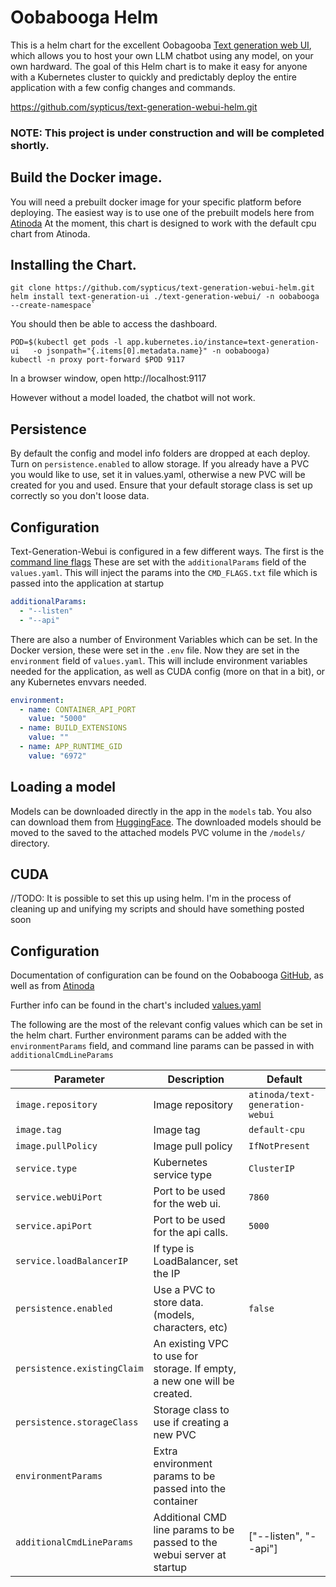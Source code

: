# Oobabooga Helm

This is a helm chart for the excellent Oobagooba [Text generation web UI](https://github.com/oobabooga/text-generation-webui), which allows you to host your own LLM chatbot using any model, on your own hardward.
The goal of this Helm chart is to make it easy for anyone with a Kubernetes cluster to quickly and predictably deploy the entire application with a few config changes and commands.

https://github.com/sypticus/text-generation-webui-helm.git


### NOTE: This project is under construction and will be completed shortly.

## Build the Docker image.
You will need a prebuilt docker image for your specific platform before deploying. The easiest way is to use one of the prebuilt models here from [Atinoda](https://github.com/Atinoda/text-generation-webui-docker)
At the moment, this chart is designed to work with the default cpu chart from Atinoda.


## Installing the Chart.

```console
git clone https://github.com/sypticus/text-generation-webui-helm.git
helm install text-generation-ui ./text-generation-webui/ -n oobabooga --create-namespace`
```

You should then be able to access the dashboard.

```console
POD=$(kubectl get pods -l app.kubernetes.io/instance=text-generation-ui   -o jsonpath="{.items[0].metadata.name}" -n oobabooga)
kubectl -n proxy port-forward $POD 9117

```
In a browser window, open http://localhost:9117

However without a model loaded, the chatbot will not work.

## Persistence
By default the config and model info folders are dropped at each deploy. Turn on `persistence.enabled` to allow storage.
If you already have a PVC you would like to use, set it in values.yaml, otherwise a new PVC will be created for you and used.
Ensure that your default storage class is set up correctly so you don't loose data.


## Configuration

Text-Generation-Webui is configured in a few different ways. The first is the [command line flags](https://github.com/oobabooga/text-generation-webui?tab=readme-ov-file#updating-the-requirements)
These are set with the `additionalParams` field of the `values.yaml`. This will inject the params into the `CMD_FLAGS.txt` file which is passed into the application at startup

```yaml
additionalParams:
  - "--listen"
  - "--api"
```

There are also a number of Environment Variables which can be set. In the Docker version, these were set in the `.env` file. 
Now they are set in the `environment` field of `values.yaml`. 
This will include environment variables needed for the application, as well as CUDA config (more on that in a bit), or any Kubernetes envvars needed.

```yaml
environment:
  - name: CONTAINER_API_PORT
    value: "5000"
  - name: BUILD_EXTENSIONS
    value: ""
  - name: APP_RUNTIME_GID
    value: "6972"
```

## Loading a model
Models can be downloaded directly in the app in the `models` tab. You also can download them from [HuggingFace](https://huggingface.co/models). The downloaded models should be moved to the 
saved to the attached models PVC volume in the `/models/` directory.



## CUDA 
//TODO: It is possible to set this up using helm. I'm in the process of cleaning up and unifying my scripts and should have something posted soon 



## Configuration

Documentation of configuration can be found on the Oobabooga [GitHub](https://github.com/oobabooga/text-generation-webui?tab=readme-ov-file#updating-the-requirements),
as well as from [Atinoda](https://github.com/Atinoda/text-generation-webui-docker?tab=readme-ov-file#configuration)

Further info can be found in the chart's included [values.yaml](https://github.com/sypticus/text-generation-webui-helm/blob/main/text-generation-webui/values.yaml)


The following are the most of the relevant config values which can be set in the helm chart.
Further environment params can be added with the `environmentParams` field, and command line params can be passed in with `additionalCmdLineParams`

| Parameter                       | Description                                                              | Default                         |
|---------------------------------|--------------------------------------------------------------------------|---------------------------------|
| `image.repository`              | Image repository                                                         | `atinoda/text-generation-webui` |
| `image.tag`                     | Image tag                                                                | `default-cpu`                   |
| `image.pullPolicy`              | Image pull policy                                                        | `IfNotPresent`                  |
| `service.type`                  | Kubernetes service type                                                  | `ClusterIP`                     |
| `service.webUiPort`             | Port to be used for the web ui.                                          | `7860`                          |
| `service.apiPort`               | Port to be used for the api calls.                                       | `5000`                          |
| `service.loadBalancerIP`        | If type is LoadBalancer, set the IP                                      |                                 |
| `persistence.enabled`           | Use a PVC to store data.  (models, characters, etc)                      | `false`                         |
| `persistence.existingClaim`     | An existing VPC to use for storage. If empty, a new one will be created. |                                 |
| `persistence.storageClass`      | Storage class to use if creating a new PVC                               |                                 |
| `environmentParams`             | Extra environment params to be passed into the container                 |                                 |
| `additionalCmdLineParams`       | Additional CMD line params to be passed to the webui server at startup   | ["--listen", "--api"]           |
